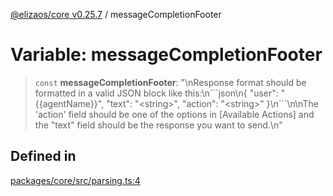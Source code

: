 [@elizaos/core v0.25.7](../index.md) / messageCompletionFooter

# Variable: messageCompletionFooter

> `const` **messageCompletionFooter**: "\nResponse format should be formatted in a valid JSON block like this:\n\`\`\`json\n\{ \"user\": \"\{\{agentName\}\}\", \"text\": \"\<string\>\", \"action\": \"\<string\>\" \}\n\`\`\`\n\nThe 'action' field should be one of the options in \[Available Actions\] and the \"text\" field should be the response you want to send.\n"

## Defined in

[packages/core/src/parsing.ts:4](https://github.com/elizaOS/eliza/blob/main/packages/core/src/parsing.ts#L4)
